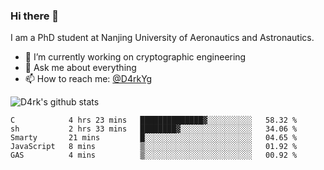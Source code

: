 ### Hi there 👋

I am a PhD student at Nanjing University of Aeronautics and Astronautics.

- 🔭 I’m currently working on cryptographic engineering
- 💬 Ask me about everything
- 📫 How to reach me: [@D4rkYg](https://twitter.com/D4rkYg)

![D4rk's github stats](https://github-readme-stats.vercel.app/api?username=dd4rk&show_icons=true&title_color=fff&icon_color=79ff97&text_color=9f9f9f&bg_color=151515)

<!--START_SECTION:waka-->
```text
C            4 hrs 23 mins   ██████████████▓░░░░░░░░░░   58.32 % 
sh           2 hrs 33 mins   ████████▓░░░░░░░░░░░░░░░░   34.06 % 
Smarty       21 mins         █░░░░░░░░░░░░░░░░░░░░░░░░   04.65 % 
JavaScript   8 mins          ▒░░░░░░░░░░░░░░░░░░░░░░░░   01.92 % 
GAS          4 mins          ▒░░░░░░░░░░░░░░░░░░░░░░░░   00.92 % 
```
<!--END_SECTION:waka-->
